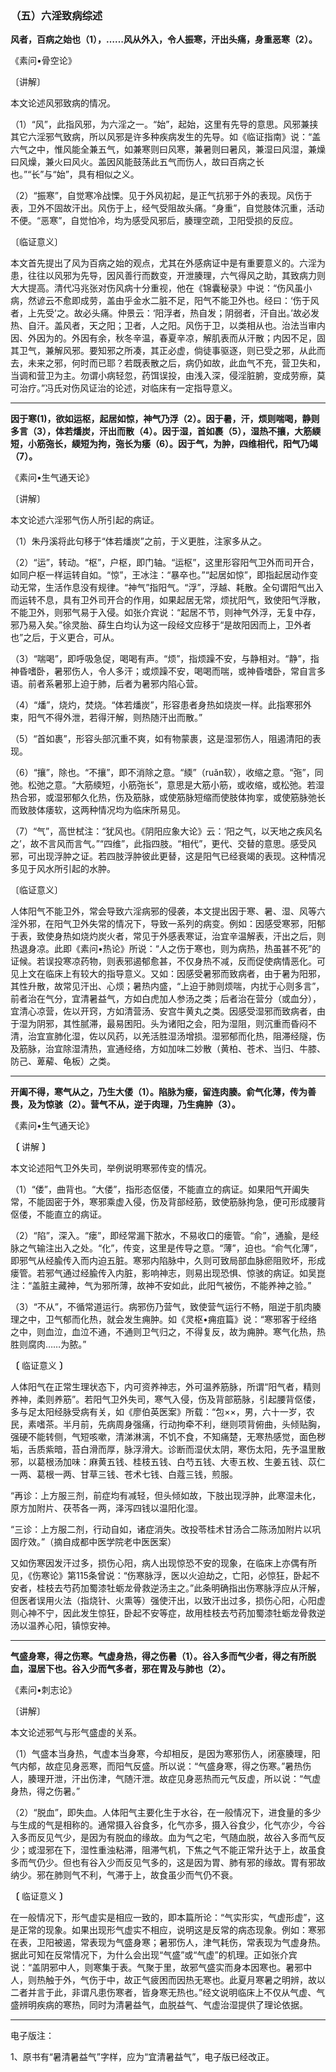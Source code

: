 ### （五）六淫致病综述

**风者，百病之始也（1），……风从外入，令人振寒，汗出头痛，身重恶寒（2）。**

​《素问•骨空论》

〔讲解〕

本文论述风邪致病的情况。

（1）“风”，此指风邪，为六淫之一。“始”，起始，这里有先导的意思。风邪兼挟其它六淫邪气致病，所以风邪是许多种疾病发生的先导。如《临证指南》说：“盖六气之中，惟风能全兼五气，如兼寒则曰风寒，兼暑则曰暑风，兼湿曰风湿，兼燥曰风燥，兼火曰风火。盖因风能鼓荡此五气而伤人，故曰百病之长也。”“长”与“始”，具有相似之义。

（2）“振寒”，自觉寒冷战慄。见于外风初起，是正气抗邪于外的表现。风伤于表，卫外不固故汗出。风伤于上，经气受阻故头痛。“身重”，自觉肢体沉重，活动不便。“恶寒”，自觉怕冷，均为感受风邪后，腠理空疏，卫阳受损的反应。

〔临证意义〕

本文首先提出了风为百病之始的观点，尤其在外感病证中是有重要意义的。六淫为患，往往以风邪为先导，因风善行而数变，开泄腠理，六气得风之助，其致病力则大大提高。清代冯兆张对伤风病十分重视，他在《锦囊秘录》中说：“伤风虽小病，然谚云不愈即成劳，盖由乎金水二脏不足，阳气不能卫外也。经曰：‘伤于风者，上先受’之。故必头痛。仲景云：‘阳浮者，热自发；阴弱者，汗自出。’故必发热、自汗。盖风者，天之阳；卫者，人之阳。风伤于卫，以类相从也。治法当审内因、外因为的。外因有余，秋冬辛温，春夏辛凉，解肌表而从汗散；内因不足，固其卫气，兼解风邪。要知邪之所凑，其正必虚，倘徒事驱逐，则已受之邪，从此而去，未来之邪，何时而已耶？若既表散之后，病仍如故，此血气不充，营卫失和，当调和营卫为主。勿谓小病轻忽，药饵误投，由浅入深，侵淫脏腑，变成劳瘵，莫可治疗。”冯氏对伤风证治的论述，对临床有一定指导意义。

* * *

**因于寒(1)，欲如运枢，起居如惊，神气乃浮（2）。因于暑，汗，烦则喘喝，静则多言（3），体若燔炭，汗出而散（4）。因于湿，首如裹（5），湿热不攘，大筋緛短，小筋㢮长，緛短为拘，㢮长为痿（6）。因于气，为肿，四维相代，阳气乃竭（7）。**

​《素问•生气通天论》

〔讲解〕

本文论述六淫邪气伤人所引起的病证。

（1）朱丹溪将此句移于“体若燔炭”之前，于义更胜，注家多从之。

（2）“运”，转动。“枢”，户枢，即门轴。“运枢”，这里形容阳气卫外而司开合，如同户枢一样运转自如。“惊”，王冰注：“暴卒也。”“起居如惊”，即指起居动作变动无常，生活作息没有规律。“神气”指阳气。“浮”，浮越、耗散。全句谓阳气出入而运转不息，具有卫外司开合的作用，如果起居无常，烦扰阳气，致使阳气浮散，不能卫外，则邪气易于入侵。如张介宾说：“起居不节，则神气外浮，无复中存，邪乃易入矣。”徐灵胎、薛生白均认为这一段经文应移于“是故阳因而上，卫外者也”之后，于义更合，可从。

（3）“喘喝”，即呼吸急促，喝喝有声。“烦”，指烦躁不安，与静相对。“静”，指神昏嗜卧，暑邪伤人，令人多汗；或烦躁不安，喝喝而喘，或神昏嗜卧，常自言多语。前者系暑邪上迫于肺，后者为暑邪内陷心营。

（4）“燔”，烧灼，焚烧。“体若燔炭”，形容患者身热如烧炭一样。此指寒邪外束，阳气不得外泄，若得汗解，则热随汗出而散。”

（5）“首如裹”，形容头部沉重不爽，如有物蒙裹，这是湿邪伤人，阻遏清阳的表现。

（6）“攘”，除也。“不攘”，即不消除之意。“緛”（ruǎn软），收缩之意。“㢮”，同弛。松弛之意。“大筋緛短，小筋㢮长”，意思是大筋小筋，或收缩，或松弛。若湿热合邪，或湿邪郁久化热，伤及筋脉，或使筋脉短缩而使肢体拘挛，或使筋脉弛长而致肢体痿软，这两种情况均为临床所易见。

（7）“气”，高世栻注：“犹风也。《阴阳应象大论》云：‘阳之气，以天地之疾风名之’，故不言风而言气。”“四维”，此指四肢。“相代”，更代、交替的意思。感受风邪，可出现浮肿之证。若四肢浮肿彼此更替，这是阳气已经衰竭的表现。这种情况多见于风水所引起的水肿。

〔临证意义〕

人体阳气不能卫外，常会导致六淫病邪的侵袭，本文提出因于寒、暑、湿、风等六淫外邪，在阳气卫外失常的情况下，导致一系列的病变。例如：因感受寒邪，阳郁于表，致使身热如烧灼炭火者，常见于外感表寒证，治宜辛温解表，汗出之后，则热退身凉。此即《素问•热论》所说：“人之伤于寒也，则为病热，热虽甚不死”的证候。若误投寒凉药物，则表邪遏郁愈甚，不仅身热不减，反而促使病情恶化。可见上文在临床上有较大的指导意义。又如：因感受暑邪而致病者，由于暑为阳邪，其性升散，故常见汗出、心烦；暑热内盛，“上迫于肺则烦喘，内扰于心则多言”，前者治在气分，宜清暑益气，方如白虎加人参汤之类；后者治在营分（或血分），宜清心凉营，佐以开窍，方如清营汤、安宫牛黄丸之类。因感受湿邪而致病者，由于湿为阴邪，其性腻滞，最易困阳。头为诸阳之会，阳为湿阻，则沉重而昏闷不清，治宜宣肺化湿，佐以风药，以羌活胜湿汤增损。湿邪郁而化热，阻滞经隧，伤及筋脉，治宜除湿清热，宣通经络，方如加味二妙散（黄柏、苍术、当归、牛膝、防己、萆薢、龟板）之类。

* * *

**开阖不得，寒气从之，乃生大偻（1）。陷脉为瘘，留连肉腠。俞气化薄，传为善畏，及为惊骇（2）。营气不从，逆于肉理，乃生痈肿（3）。**

​《素问•生气通天论》

**〔** 讲解 **〕**

本文论述阳气卫外失司，举例说明寒邪传变的情况。

（1）“偻”，曲背也。“大偻”，指形态伛偻，不能直立的病证。如果阳气开阖失常，不能固密于外，寒邪乘虚入侵，伤及背部经筋，致使筋脉拘急，便可形成腰背伛偻，不能直立的病证。

（2）“陷”，深入。“瘘”，即经常漏下脓水，不易收口的瘘管。“俞”，通腧，是经脉之气输注出入之处。“化”，传变，这里是传导之意。“薄”，迫也。“俞气化薄”，即邪气从经腧传入而内迫五脏。寒邪内陷脉中，久则可致局部血脉瘀阻败坏，形成瘘管。若邪气通过经腧传入内脏，影响神志，则易出现恐惧、惊骇的病证。如吴崑注：“盖脏主藏神，气为邪所薄，故神不安如此，此阳气被伤，不能养神之验。”

（3）“不从”，不循常道运行。病邪伤乃营气，致使营气运行不畅，阻逆于肌肉腠理之中，卫气郁而化热，就会发生痈肿。如《灵枢•痈疽篇》说：“寒邪客于经络之中，则血泣，血泣不通，不通则卫气归之，不得复反，故为痈肿。寒气化热，热胜则腐肉……为脓。”

**〔** 临证意义 **〕**

人体阳气在正常生理状态下，内可资养神志，外可温养筋脉，所谓“阳气者，精则养神，柔则养筋”。若阳气卫外失司，寒气入侵，伤及背部筋脉，引起腰背伛偻，多与足太阳经脉受病有关，如《廖伯英医案》所载：“包××，男，六十一岁，农民，素嗜茶。半月前，先病周身强痛，行动拘牵不利，继则项背俯曲，头倾贴胸，强硬不能转侧，气短咳嗽，清涕淋漓，不饥不食，不知痛楚，无寒热感觉，面色秽垢，舌质紫暗，苔白滑而厚，脉浮滑大。诊断而湿伏太阴，寒伤太阳，先予温里散邪，以葛根汤加味：麻黄五钱、桂枝五钱、白芍五钱、大枣五枚、生姜五钱、苡仁一两、葛根一两、甘草三钱、苍术七钱、白蔻三钱，煎服。

“再诊：上方服三剂，前症均有减轻，但头倾如故，下肢出现浮肿，此寒湿未化，原方加附片、茯苓各一两，泽泻四钱以温阳化湿。

“三诊：上方服二剂，行动自如，诸症消失。改投苓桂术甘汤合二陈汤加附片以巩固疗效。”（摘自成都中医学院老中医医案）

又如伤寒因发汗过多，损伤心阳，病人出现惊恐不安的现象，在临床上亦偶有所见，《伤寒论》第115条曾说：“伤寒脉浮，医以火迫劫之，亡阳，必惊狂，卧起不安者，桂枝去芍药加蜀漆牡蛎龙骨救逆汤主之。”此条明确指出伤寒脉浮应从汗解，但医者误用火法（指烧针、火熏等）强使汗出，以致汗出过多，损伤心阳，心阳虚则心神不宁，因此发生惊狂，卧起不安等症，故用桂枝去芍药加蜀漆牡蛎龙骨救逆汤以温养心阳，镇惊安神。

* * *

**气盛身寒，得之伤寒。气虚身热，得之伤暑（1）。谷入多而气少者，得之有所脱血，湿居下也。谷入少而气多者，邪在胃及与肺也（2）。**

​《素问•刺志论》

〔讲解〕

本文论述邪气与形气盛虚的关系。

（1）气盛本当身热，气虚本当身寒，今却相反，是因为寒邪伤人，闭塞腠理，阳气内郁，故症见身恶寒，而阳气反盛。所以说：“气盛身寒，得之伤寒。”暑热伤人，腠理开泄，汗出伤津，气随汗泄。故症见身恶热而元气反虚，所以说：“气虚身热，得之伤暑。”

（2）“脱血”，即失血。人体阳气主要化生于水谷，在一般情况下，进食量的多少与生成的气是相称的。通常摄入谷食多，化气亦多，摄入谷食少，化气亦少，今谷入多而反见气少，是因为有脱血的缘故。血为气之宅，气随血脱，故谷入多而气反少；或湿邪在下，湿性重浊粘滞，阻滞气机，下焦之气不能正常升达于上，故虽食多而气仍少。但也有谷入少而反见气多的，这是因为胃、肺有邪的缘故。胃有邪故纳少。邪在肺则气不利，气滞于上，故食虽少而气仍不衰。

**〔** 临证意义 **〕**

在一般情况下，形气虚实是相应一致的，即本篇所论：“气实形实，气虚形虚”，这是正常的现象。如果出现形气虚实不相应，说明这是反常的病态现象。例如：寒邪在表，卫阳被遏，常表现为气盛身寒；暑邪伤人，津气耗伤，常表现为气虚身热。据此可知在反常情况下，为什么会出现“气盛”或“气虚”的机理。正如张介宾说：“盖阴邪中人，则寒集于表。气聚于里，故邪气盛实而身本因寒也。暑邪中人，则热触于外，气伤于中，故正气疲困而因热无寒也。此夏月寒暑之明辨，故以二者并言于此，非谓凡患伤寒者，皆身寒无热也。”经文说明临床上不仅从气虚、气盛辨明疾病的寒热，同时为清暑益气，血脱益气、气虚治湿提供了理论依据。

------

电子版注：

1、原书有“暑清暑益气”字样，应为“宜清暑益气”，电子版已经改正。